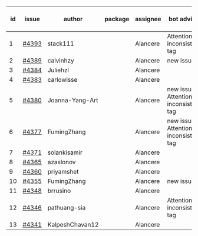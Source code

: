 | id | issue | author | package | assignee | bot advice | created date of issue | target release date | date from target |
| ------ | ------ | ------ | ------ | ------ | ------ | ------ | ------ | :-----: |
| 1 | [#4393](https://github.com/Azure/sdk-release-request/issues/4393) | stack111 |  | Alancere | Attention to inconsistent tag | 08-04 | 08-25 |  |
| 2 | [#4389](https://github.com/Azure/sdk-release-request/issues/4389) | calvinhzy |  | Alancere | new issue. | 08-04 | 08-25 |  |
| 3 | [#4384](https://github.com/Azure/sdk-release-request/issues/4384) | Juliehzl |  | Alancere |  | 08-02 | 08-25 |  |
| 4 | [#4383](https://github.com/Azure/sdk-release-request/issues/4383) | carlowisse |  | Alancere |  | 08-01 | 08-25 |  |
| 5 | [#4380](https://github.com/Azure/sdk-release-request/issues/4380) | Joanna-Yang-Art |  | Alancere | new issue. Attention to inconsistent tag | 07-31 | 08-25 |  |
| 6 | [#4377](https://github.com/Azure/sdk-release-request/issues/4377) | FumingZhang |  | Alancere | new issue. Attention to inconsistent tag | 07-31 | 08-25 |  |
| 7 | [#4371](https://github.com/Azure/sdk-release-request/issues/4371) | solankisamir |  | Alancere |  | 07-27 | 08-25 |  |
| 8 | [#4365](https://github.com/Azure/sdk-release-request/issues/4365) | azaslonov |  | Alancere |  | 07-26 | 08-25 |  |
| 9 | [#4360](https://github.com/Azure/sdk-release-request/issues/4360) | priyamshet |  | Alancere |  | 07-25 | 08-25 |  |
| 10 | [#4355](https://github.com/Azure/sdk-release-request/issues/4355) | FumingZhang |  | Alancere | new issue. | 07-21 | 08-25 |  |
| 11 | [#4348](https://github.com/Azure/sdk-release-request/issues/4348) | brrusino |  | Alancere |  | 07-20 | 08-25 |  |
| 12 | [#4346](https://github.com/Azure/sdk-release-request/issues/4346) | pathuang-sia |  | Alancere | Attention to inconsistent tag | 07-19 | 08-25 |  |
| 13 | [#4341](https://github.com/Azure/sdk-release-request/issues/4341) | KalpeshChavan12 |  | Alancere |  | 07-15 | 08-25 |  |
